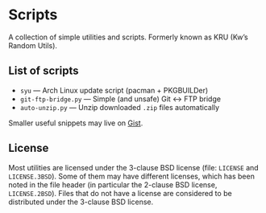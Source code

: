 Scripts
=======

A collection of simple utilities and scripts. Formerly known as KRU (Kw’s Random Utils).

List of scripts
---------------

* `syu` — Arch Linux update script (pacman + PKGBUILDer)
* `git-ftp-bridge.py` — Simple (and unsafe) Git ↔ FTP bridge
* `auto-unzip.py` — Unzip downloaded `.zip` files automatically

Smaller useful snippets may live on [Gist](https://gist.github.com/Kwpolska).

License
-------

Most utilities are licensed under the 3-clause BSD license (file: `LICENSE` and `LICENSE.3BSD`). Some of them may have different licenses, which has been noted in the file header (in particular the 2-clause BSD license, `LICENSE.2BSD`). Files that do not have a license are considered to be distributed under the 3-clause BSD license.
